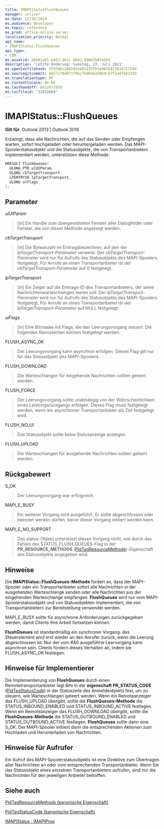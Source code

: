 ```yaml
---
title: IMAPIStatusFlushQueues
manager: soliver
ms.date: 11/16/2014
ms.audience: Developer
ms.topic: reference
ms.prod: office-online-server
localization_priority: Normal
api_name:
- IMAPIStatus.FlushQueues
api_type:
- COM
ms.assetid: d6b01a91-b452-4b2c-9802-698e7b0f4169
description: 'Letzte Änderung: Samstag, 23. Juli 2011'
ms.openlocfilehash: 5f8396ca84192e485d33fb5a96f641361b717584
ms.sourcegitcommit: 8657170d071f9bcf680aba50b9c07f2a4fb82283
ms.translationtype: MT
ms.contentlocale: de-DE
ms.lasthandoff: 04/28/2019
ms.locfileid: "33432604"
---
```

# <a name="imapistatusflushqueues"></a>IMAPIStatus::FlushQueues

  
  
**Gilt für**: Outlook 2013 | Outlook 2016 
  
Erzwingt, dass alle Nachrichten, die auf das Senden oder Empfangen warten, sofort hochgeladen oder heruntergeladen werden. Das MAPI-Spoolerstatusobjekt und die Statusobjekte, die von Transportanbietern implementiert werden, unterstützen diese Methode.
  
```cpp
HRESULT FlushQueues(
  ULONG_PTR ulUIParam,
  ULONG cbTargetTransport,
  LPENTRYID lpTargetTransport,
  ULONG ulFlags
);
```

## <a name="parameters"></a>Parameter

 _ulUIParam_
  
> [in] Ein Handle zum übergeordneten Fenster aller Dialogfelder oder Fenster, die von dieser Methode angezeigt werden.
    
 _cbTargetTransport_
  
> [in] Die Byteanzahl im Eintragsbezeichner, auf den der  _lpTargetTransport-Parameter_ verweist. Der  _cbTargetTransport-Parameter_ wird nur für Aufrufe des Statusobjekts des MAPI-Spoolers festgelegt. Für Anrufe an einen Transportanbieter ist  _der cbTargetTransport-Parameter_ auf 0 festgelegt. 
    
 _lpTargetTransport_
  
> [in] Ein Zeiger auf die Eintrags-ID des Transportanbieters, der seine Nachrichtenwarteschlangen leeren soll. Der  _lpTargetTransport-Parameter_ wird nur für Aufrufe des Statusobjekts des MAPI-Spoolers festgelegt. Für Anrufe an einen Transportanbieter ist  _der lpTargetTransport-Parameter_ auf NULL festgelegt. 
    
 _ulFlags_
  
> [in] Eine Bitmaske mit Flags, die den Leerungsvorgang steuert. Die folgenden Kennzeichen können festgelegt werden:
    
FLUSH_ASYNC_OK 
  
> Der Leerungsvorgang kann asynchron erfolgen. Dieses Flag gilt nur für das Statusobjekt des MAPI-Spoolers. 
    
FLUSH_DOWNLOAD 
  
> Die Warteschlangen für eingehende Nachrichten sollten geleert werden.
    
FLUSH_FORCE 
  
> Der Leerungsvorgang sollte unabhängig von der Wahrscheinlichkeit eines Leistungsrückgangs erfolgen. Dieses Flag muss festgelegt werden, wenn ein asynchroner Transportanbieter als Ziel festgelegt wird.
    
FLUSH_NO_UI 
  
> Das Statusobjekt sollte keine Statusanzeige anzeigen.
    
FLUSH_UPLOAD 
  
> Die Warteschlangen für ausgehende Nachrichten sollten geleert werden.
    
## <a name="return-value"></a>Rückgabewert

S_OK 
  
> Der Leerungsvorgang war erfolgreich.
    
MAPI_E_BUSY 
  
> Ein weiterer Vorgang wird ausgeführt. Er sollte abgeschlossen oder beendet werden dürfen, bevor dieser Vorgang initiiert werden kann.
    
MAPI_E_NO_SUPPORT 
  
> Das status-Objekt unterstützt diesen Vorgang nicht, wie durch das Fehlen des STATUS_FLUSH_QUEUES-Flag in der **PR_RESOURCE_METHODS** ([PidTagResourceMethods](pidtagresourcemethods-canonical-property.md))-Eigenschaft des Statusobjekts angegeben wird.
    
## <a name="remarks"></a>Hinweise

Die **IMAPIStatus::FlushQueues-Methode** fordert an, dass der MAPI-Spooler oder ein Transportanbieter sofort alle Nachrichten in der ausgehenden Warteschlange senden oder alle Nachrichten aus der eingehenden Warteschlange empfangen. **FlushQueues** wird nur vom MAPI-Spoolerstatusobjekt und von Statusobjekten implementiert, die von Transportanbietern zur Bereitstellung verwendet werden. 
  
MAPI_E_BUSY sollte für asynchrone Anforderungen zurückgegeben werden, damit Clients ihre Arbeit fortsetzen können. 
  
**FlushQueues** ist standardmäßig ein synchroner Vorgang. das Steuerelement wird erst wieder an den Anrufer zurück, wenn die Leerung abgeschlossen ist. Nur der vom #A0 ausgeführte Leervorgang kann asynchron sein. Clients fordern dieses Verhalten an, indem sie FLUSH_ASYNC_OK festlegen. 
  
## <a name="notes-to-implementers"></a>Hinweise für Implementierer

Die Implementierung von **FlushQueues** durch einen Remotetransportanbieter legt Bits in der **eigenschaft PR_STATUS_CODE** ([PidTagStatusCode](pidtagstatuscode-canonical-property.md)) in der Statuszeile des Anmeldeobjekts fest, um zu steuern, wie Warteschlangen geleert werden. Wenn ein Remoteanzeiger das FLUSH_UPLOAD übergibt, sollte die **FlushQueues-Methode** die STATUS_INBOUND_ENABLED und STATUS_INBOUND_ACTIVE festlegen. Wenn ein Remoteanzeiger das FLUSH_DOWNLOAD übergibt, sollte die **FlushQueues-Methode** die STATUS_OUTBOUND_ENABLED und STATUS_OUTBOUND_ACTIVE festlegen. **FlushQueues** sollte dann eine S_OK. Der MAPI-Spooler initiiert dann die entsprechenden Aktionen zum Hochladen und Herunterladen von Nachrichten. 
  
## <a name="notes-to-callers"></a>Hinweise für Aufrufer

Ein Aufruf des MAPI-Spoolerstatusobjekts ist eine Direktive zum Übertragen aller Nachrichten an oder vom entsprechenden Transportanbieter. Wenn Sie das Statusobjekt eines einzelnen Transportanbieters aufrufen, sind nur die Nachrichten für den jeweiligen Anbieter betroffen.
  
## <a name="see-also"></a>Siehe auch



[PidTagResourceMethods (kanonische Eigenschaft)](pidtagresourcemethods-canonical-property.md)
  
[PidTagStatusCode (kanonische Eigenschaft)](pidtagstatuscode-canonical-property.md)
  
[IMAPIStatus : IMAPIProp](imapistatusimapiprop.md)

